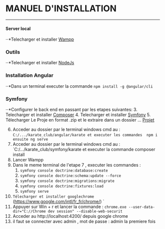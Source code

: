 # MANUEL D'INSTALLATION

---

#### Server local

⋅⋅*Telecharger et installer [Wampp](https://www.wampserver.com/#download-wrapper)

### Outils

⋅⋅*Telecharger et installer [NodeJs](https://nodejs.org/dist/v14.17.0/node-v14.17.0-x64.msi)

### Installation Angular

⋅⋅*Dans un terminal executer la commande `npm install -g @angular/cli`

### Symfony

⋅⋅*Configurer le back end en passant par les etapes suivantes:
   3. Telecharger et installer [Composer](https://getcomposer.org/Composer-Setup.exe)
   4. Telecharger et installer [Symfony](https://get.symfony.com/cli/setup.exe)
   5. Télecharger Le Proje en format .zip et le extraire dans un dossier ... [Projet](https://github.com/sehoul/karate_club)



6.  Acceder au dossier par le  terminal  windows cmd au : `C:/.../karate_club/angular/karate et executer les commandes  npm i ensuite ng serve`
7. Acceder au dossier par le  terminal  windows cmd au : `C:/.../karate_club/symfony/karate et executer la commande composer install
8. Lancer Wampp 
9. Dans le meme terminal de l'etape 7 , executer les commandes : 
   1. `symfony console doctrine:database:create` 
   2. `symfony console doctrine:schema:update --force`
   3. `symfony console doctrine:migrations:migrate `
   4. `symfony console doctrine:fixtures:load `
   5. `symfony serve `
10. `Télecharger et installer googlechrome `(https://www.google.com/intl/fr_fr/chrome/) `
11. Appuyer sur Win + r et lancer la commande : `chrome.exe --user-data-dir="C://Chrome dev session" --disable-web-securit`
12. Acceder au http://localhost:4200/  depuis google chrome    
13. il faut se connecter avec admin , mot de passe : admin la premiere fois

